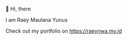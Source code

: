 👋 Hi, there

I am Raey Maulana Yunus

Check out my portfolio on https://raeynwa.my.id

<!---
raeynwa/raeynwa is a ✨ special ✨ repository because its `README.md` (this file) appears on your GitHub profile.
You can click the Preview link to take a look at your changes.
--->
